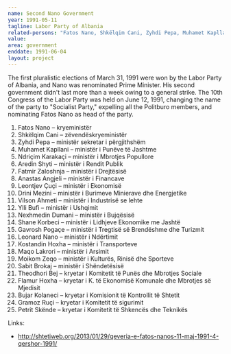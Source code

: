 ```yaml
---
name: Second Nano Government
year: 1991-05-11
tagline: Labor Party of Albania
related-persons: "Fatos Nano, Shkëlqim Cani, Zyhdi Pepa, Muhamet Kapllani, Ndriçim Karakaçi, Aredin Shyti, Fatmir Zaloshnja, Anastas Angjeli, Leontjev Çuçi, Drini Mezini, Vilson Ahmeti, Ylli Bufi, Nexhmedin Dumani, Shane Korbeci, Leonard Nano, Kostandin Hoxha, Maqo Lakrori, Moikom Zeqo, Sabit Brokaj, Theodhori Bej, Flamur Hoxha, Bujar Kolaneci, Gramoz Ruçi, Petrit Skënde"
value:
area: government
enddate: 1991-06-04
layout: project
---
```

The first pluralistic elections of March 31, 1991 were won by the Labor Party of Albania, and Nano was renominated Prime Minister. His second government didn't last more than a week owing to a general strike. The 10th Congress of the Labor Party was held on June 12, 1991, changing the name of the party to "Socialist Party," expelling all the Politburo members, and nominating Fatos Nano as head of the party.

1. Fatos Nano – kryeministër
2. Shkëlqim Cani – zëvendëskryeministër
3. Zyhdi Pepa – ministër sekretar i përgjithshëm
4. Muhamet Kapllani – ministër i Punëve të Jashtme
5. Ndriçim Karakaçi – ministër i Mbrotjes Popullore
6. Aredin Shyti – ministër i Rendit Publik
7. Fatmir Zaloshnja – ministër i Drejtësisë
8. Anastas Angjeli – ministër i Financave
9. Leontjev Çuçi – ministër i Ekonomisë
10. Drini Mezini – ministër i Burimeve Minierave dhe Energjetike
11. Vilson Ahmeti – ministër i Industrisë se lehte
12. Ylli Bufi – ministër i Ushqimit
13. Nexhmedin Dumani – ministër i Bujqësisë
14. Shane Korbeci – ministër i Lidhjeve Ekonomike me Jashtë
15. Gavrosh Pogaçe –  ministër i Tregtisë së Brendëshme dhe Turizmit
16. Leonard Nano – ministër i Ndërtimit
17. Kostandin Hoxha – ministër i Transporteve
18. Maqo Lakrori – ministër i Arsimit
19. Moikom Zeqo – ministër i Kulturës, Rinisë dhe Sporteve
20. Sabit Brokaj – ministër i Shëndetësisë
21. Theodhori Bej – kryetar i Komitetit të Punës dhe Mbrotjes Sociale
22. Flamur Hoxha – kryetar i K. të Ekonomisë Komunale dhe Mbrotjes së Mjedisit
23. Bujar Kolaneci – kryetar i Komisionit të Kontrollit të Shtetit
24. Gramoz Ruçi – kryetar i Komitetit të sigurimit
25. Petrit Skënde – kryetar i Komitetit të Shkencës dhe Teknikës

Links:
* <http://shtetiweb.org/2013/01/29/qeveria-e-fatos-nanos-11-maj-1991-4-qershor-1991/>
